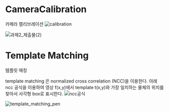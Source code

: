 # CameraCalibration
카메라 캘리브레이션
![calibration](https://user-images.githubusercontent.com/71128321/231546981-051bed29-eca0-4ef5-bea3-a0dffa13f5b0.png)


![과제2_제출물(2)](https://user-images.githubusercontent.com/71128321/231549089-957bef5a-5dd5-478a-ad39-baeec78a957e.png)

# Template Matching
템플릿 매칭

template matching 은 normalized cross correlation (NCC)을 이용한다.
아래 ncc 공식을 이용하여 영상 f(x,y)에서 template t(x,y)와 가장 일치하는 물체의 위치를 찾아서 사각형 box로 표시한다.
![ncc공식](https://user-images.githubusercontent.com/71128321/235978779-ad38190c-78d2-4d53-a364-1bddf05495a4.jpg)

![template_matching_pen](https://user-images.githubusercontent.com/71128321/236149945-a66b0f41-10c9-4881-b31d-be2f53d486e1.jpg)
